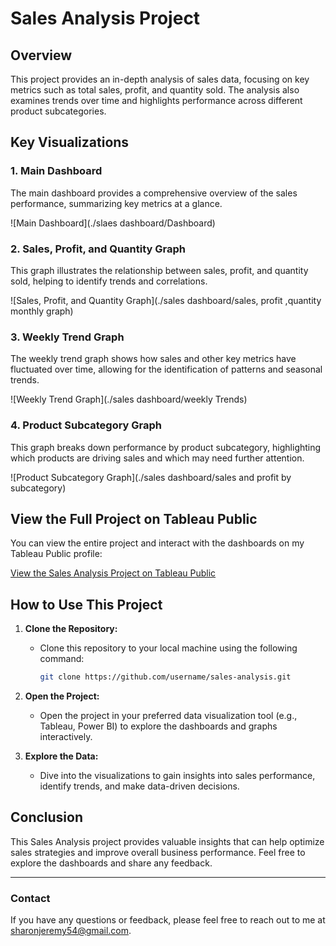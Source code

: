 # Sales Analysis Project

## Overview

This project provides an in-depth analysis of sales data, focusing on key metrics such as total sales, profit, and quantity sold. The analysis also examines trends over time and highlights performance across different product subcategories.

## Key Visualizations

### 1. Main Dashboard

The main dashboard provides a comprehensive overview of the sales performance, summarizing key metrics at a glance.

![Main Dashboard](./slaes dashboard/Dashboard)

### 2. Sales, Profit, and Quantity Graph

This graph illustrates the relationship between sales, profit, and quantity sold, helping to identify trends and correlations.

![Sales, Profit, and Quantity Graph](./sales dashboard/sales, profit ,quantity monthly graph)

### 3. Weekly Trend Graph

The weekly trend graph shows how sales and other key metrics have fluctuated over time, allowing for the identification of patterns and seasonal trends.

![Weekly Trend Graph](./sales dashboard/weekly Trends)

### 4. Product Subcategory Graph

This graph breaks down performance by product subcategory, highlighting which products are driving sales and which may need further attention.

![Product Subcategory Graph](./sales dashboard/sales and profit by subcategory)

## View the Full Project on Tableau Public

You can view the entire project and interact with the dashboards on my Tableau Public profile:

[View the Sales Analysis Project on Tableau Public](https://public.tableau.com/app/profile/sharon.ndubai/viz/Book1_17198959442160/Dashboard1?publish=yes)

## How to Use This Project

1. **Clone the Repository:**
   - Clone this repository to your local machine using the following command:
     ```bash
     git clone https://github.com/username/sales-analysis.git
     ```

2. **Open the Project:**
   - Open the project in your preferred data visualization tool (e.g., Tableau, Power BI) to explore the dashboards and graphs interactively.

3. **Explore the Data:**
   - Dive into the visualizations to gain insights into sales performance, identify trends, and make data-driven decisions.

## Conclusion

This Sales Analysis project provides valuable insights that can help optimize sales strategies and improve overall business performance. Feel free to explore the dashboards and share any feedback.

---

### Contact

If you have any questions or feedback, please feel free to reach out to me at [sharonjeremy54@gmail.com](mailto:sharonjeremy54@gmail.com).